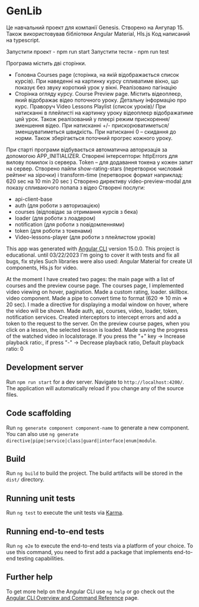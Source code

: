 # GenLib

Це навчальний проект для компанії Genesis.
Створено на Ангулар 15. Також використовував бібліотеки Angular Material, Hls.js
Код написаний на typescript.

Запустити проект - npm run start
Запустити тести - npm run test

Програма містить дві сторінки.

- Головна Courses page (сторінка, на якій відображається список курсів).
  При наведенні на картинку курсу спливатиме вікно, що показує без звуку короткий урок у вікні.
  Реалізовано пагінацію
- Сторінка огляду курсу. Course Preview page.
  Містить відеоплеєр, який відображає відео поточного уроку. Детальну інформацію про курс. Праворуч Video Lessons Playlist (список уроків)/
  При натисканні в плейлисті на картинку уроку відеоплеєр відображатиме цей урок.
  Також реалізований у плеєрі режим прискорення/зменшення відео. При натисканні +/- прискорюватиметься/зменшуватиметься швидкість.
  При натисканні 0 – скидання до норми.
  Також зберігається поточний прогрес кожного уроку.

При старті програми відбувається автоматична авторизація за допомогою APP_INITIALIZER.
Створені інтерсептори: httpErrors для вилову помилок із сервера. Token – для додавання токена у кожен запит на сервер.
Створено пайпи show-rating-stars (перетворює числовий рейтинг на зірочки)
і transform-time (перетворює формат наприклад: 620 sec на 10 min 20 sec )
Створено директиву video-preview-modal для показу спливаючого попапа з відео
Створені послуги:

- api-client-base
- auth (для роботи з авторизацією)
- courses (відповідає за отримання курсів з бека)
- loader (для роботи з лоадером)
- notification (для роботи з повідомленнями)
- token (для роботи з токенами)
- Video-lessons-player (для роботи з плейлистом уроків)

This app was generated with [Angular CLI](https://github.com/angular/angular-cli) version 15.0.0.
This project is educational. until 03/22/2023 I'm going to cover it with tests and fix all bugs, fix styles
Such libraries were also used: Angular Material for create UI components, Hls.js for video.

At the moment I have created two pages: the main page with a list of courses and the preview course page.
The courses page, I implemented video viewing on hover, pagination. Made a custom rating, loader. skillbox. video component. Made a pipe to convert time to format (620 => 10 min => 20 sec). I made a directive for displaying a modal window on hover, where the video will be shown. Made auth, api, courses, video, loader, token, notification services. Created interceptors to intercept errors and add a token to the request to the server. On the preview course pages, when you click on a lesson, the selected lesson is loaded. Made saving the progress of the watched video in localstorage. If you press the "+" key -> Increase playback ratio:, if press "-" -> Decrease playback ratio, Default playback ratio: 0

## Development server

Run `npm run start` for a dev server. Navigate to `http://localhost:4200/`. The application will automatically reload if you change any of the source files.

## Code scaffolding

Run `ng generate component component-name` to generate a new component. You can also use `ng generate directive|pipe|service|class|guard|interface|enum|module`.

## Build

Run `ng build` to build the project. The build artifacts will be stored in the `dist/` directory.

## Running unit tests

Run `ng test` to execute the unit tests via [Karma](https://karma-runner.github.io).

## Running end-to-end tests

Run `ng e2e` to execute the end-to-end tests via a platform of your choice. To use this command, you need to first add a package that implements end-to-end testing capabilities.

## Further help

To get more help on the Angular CLI use `ng help` or go check out the [Angular CLI Overview and Command Reference](https://angular.io/cli) page.
